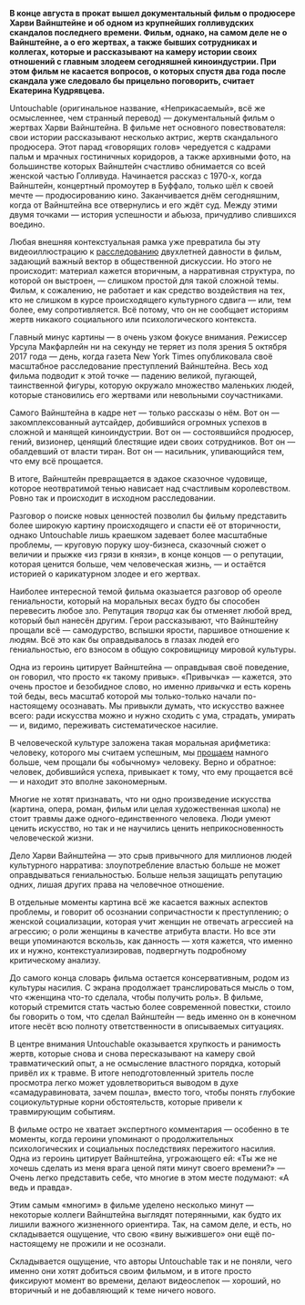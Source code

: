 **В конце августа в прокат вышел документальный фильм о продюсере Харви Вайнштейне и об одном из крупнейших голливудских скандалов последнего времени. Фильм, однако, на самом деле не о Вайнштейне, а о его жертвах, а также бывших сотрудниках и коллегах, которые и рассказывают на камеру истории своих отношений с главным злодеем сегодняшней киноиндустрии. При этом фильм не касается вопросов, о которых спустя два года после скандала уже следовало бы прицельно поговорить, считает Екатерина Кудрявцева.**

Untouchable (оригинальное название, «Неприкасаемый», всё же осмысленнее, чем странный перевод) — документальный фильм о жертвах Харви Вайнштейна. В фильме нет основного повествователя: свои истории рассказывают несколько актрис, жертв скандального продюсера. Этот парад «говорящих голов» чередуется с кадрами пальм и мрачных гостиничных коридоров, а также архивными фото, на большинстве которых Вайнштейн счастливо обнимается со всей женской частью Голливуда. Начинается рассказ с 1970-х, когда Вайнштейн, концертный промоутер в Буффало, только шёл к своей мечте — продюсированию кино. Заканчивается днём сегодняшним, когда от Вайнштейна все отвернулись и его ждёт суд. Между этими двумя точками — история успешности и абьюза, причудливо слившихся воедино. 

Любая внешняя контекстуальная рамка уже превратила бы эту видеоиллюстрацию к [расследованию](https://www.nytimes.com/2017/10/05/us/harvey-weinstein-harassment-allegations.html) двухлетней давности в фильм, задающий важный вектор в общественной дискуссии. Но этого не происходит: материал кажется вторичным, а нарративная структура, по которой он выстроен, — слишком простой для такой сложной темы. Фильм, к сожалению, не работает и как средство воздействия на тех, кто не слишком в курсе происходящего культурного сдвига — или, тем более, ему сопротивляется. Всё потому, что он не сообщает историям жертв никакого социального или психологического контекста. 

  


Главный минус картины — в очень узком фокусе внимания. Режиссер Урсула Макфарлейн ни на секунду не теряет из поля зрения 5 октября 2017 года — день, когда газета New York Times опубликовала своё масштабное расследование преступлений Вайнштейна. Весь ход фильма подводит к этой точке — падению великой, пугающей, таинственной фигуры, которую окружало множество маленьких людей, которые становились его жертвами или невольными соучастниками. 

Самого Вайнштейна в кадре нет — только рассказы о нём. Вот он — закомплексованный аутсайдер, добившийся огромных успехов в сложной и манящей киноиндустрии. Вот он — состоявшийся продюсер, гений, визионер, ценящий блестящие идеи своих сотрудников. Вот он — обалдевший от власти тиран. Вот он — насильник, упивающийся тем, что ему всё прощается. 

В итоге, Вайнштейн превращается в эдакое сказочное чудовище, которое неотвратимой тенью нависает над счастливым королевством. Ровно так и происходит в исходном расследовании. 

Разговор о поиске новых ценностей позволил бы фильму представить более широкую картину происходящего и спасти её от вторичности, однако Untouchable лишь краешком задевает более масштабные проблемы, — круговую поруку шоу-бизнеса, сказочный сюжет о величии и прыжке «из грязи в князи», в конце концов — о репутации, которая ценится больше, чем человеческая жизнь, — и остаётся историей о карикатурном злодее и его жертвах. 

Наиболее интересной темой фильма оказыается разговор об ореоле гениальности, который на моральных весах будто бы способен перевесить любое зло. Репутация _творца_ как бы отменяет любой вред, который был нанесён другим. Герои рассказывают, что Вайнштейну прощали всё — самодурство, вспышки ярости, паршивое отношение к людям. Всё это как бы оправдывалось в глазах людей его гениальностью, его взносом в общую сокровищницу мировой культуры. 

Одна из героинь цитирует Вайнштейна — оправдывая своё поведение, он говорил, что просто «к такому привык». «Привычка» — кажется, это очень простое и безобидное слово, но именно _привычка_ и есть корень той беды, весь масштаб которой мы только-только начали по-настоящему осознавать. Мы привыкли думать, что искусство важнее всего: ради искусства можно и нужно сходить с ума, страдать, умирать — и, видимо, переживать систематическое насилие. 

В человеческой культуре заложена такая моральная арифметика: человеку, которого мы считаем успешным, мы [прощаем](https://discours.io/articles/social/postvyzhivanie-kompleks-viny-i-krizis-samootsenki-v-divnom-novom-mire) намного больше, чем прощали бы «обычному» человеку. Верно и обратное: человек, добившийся успеха, привыкает к тому, что ему прощается всё — и находит это вполне закономерным. 

Многие не хотят признавать, что ни одно произведение искусства (картина, опера, роман, фильм или целая художественная школа) не стоит травмы даже одного-единственного человека. Люди умеют ценить искусство, но так и не научились ценить неприкосновенность человеческой жизни.

Дело Харви Вайнштейна — это срыв привычного для миллионов людей культурного нарратива: злоупотребление властью больше не может оправдываться гениальностью. Больше нельзя защищать репутацию одних, лишая других права на человечное отношение. 

В отдельные моменты картина всё же касается важных аспектов проблемы, и говорит об осознании сопричастности к преступлению; о женской социализации, которая учит женщин не отвечать агрессией на агрессию; о роли женщины в качестве атрибута власти. Но все эти вещи упоминаются вскользь, как данность — хотя кажется, что именно их и нужно, контекстуализировав, подвергнуть подробному критическому анализу.

До самого конца словарь фильма остается консервативным, родом из культуры насилия. С экрана продолжает транслироваться мысль о том, что «женщина что-то сделала, чтобы получить роль». В фильме, который стремится стать частью более современной повестки, стоило бы говорить о том, что сделал Вайнштейн — ведь именно он в конечном итоге несёт всю полноту ответственности в описываемых ситуациях. 

В центре внимания Untouchable оказывается хрупкость и ранимость жертв, которые снова и снова пересказывают на камеру свой травматический опыт, а не осмысление властного порядка, который привёл их к травме. В итоге неподготовленный зритель после просмотра легко может удовлетвориться выводом в духе «самадуравиновата, зачем пошла», вместо того, чтобы понять глубокие социокультурные корни обстоятельств, которые привели к травмирующим событиям.

В фильме остро не хватает экспертного комментария — особенно в те моменты, когда героини упоминают о продолжительных психологических и социальных последствиях пережитого насилия. Одна из героинь цитирует Вайнштейна, угрожающего ей: «Ты же не хочешь сделать из меня врага ценой пяти минут своего времени?» — Очень легко представить себе, что многие в этом месте подумают: «А ведь и правда». 

Этим самым «многим» в фильме уделено несколько минут — некоторые коллеги Вайнштейна выглядят потерянными, как будто их лишили важного жизненного ориентира. Так, на самом деле, и есть, но складывается ощущение, что свою «вину выжившего» они ещё по-настоящему не прожили и не осознали. 

Складывается ощущение, что авторы Untouchable так и не поняли, чего именно они хотят добиться своим фильмом, и в итоге просто фиксируют момент во времени, делают видеослепок — хороший, но вторичный и не добавляющий к теме ничего нового. 

